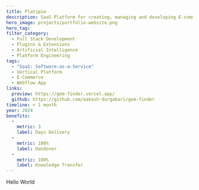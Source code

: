 ```yaml
---
title: Platipie
description: SaaS Platform for creating, managing and developing E-commerce stores on no-code platform (Webflow).
hero_image: projects/portfolio-website.png
hero_tag: 
filter_category:
  - Full Stack Development
  - Plugins & Extensions
  - Artificial Intelligence
  - Platform Engineering
tags:
  - "SaaS: Software-as-a-Service"
  - Vertical Platform
  - E-Commerce
  - Webflow App
links:
  preview: https://gem-finder.vercel.app/
  github: https://github.com/aakash-durgabari/gem-finder
timeline: < 1 month
year: 2024
benefits:
  - 
    metric: 3
    label: Days Delivery
  - 
    metric: 100%
    label: Handover
  - 
    metric: 100%
    label: Knowledge Transfer
---
```


Hello World
